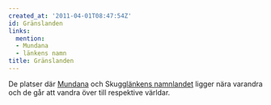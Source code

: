 ```yaml
---
created_at: '2011-04-01T08:47:54Z'
id: Gränslanden
links:
  mention:
  - Mundana
  - länkens namn
title: Gränslanden
---
```


De platser där [Mundana] och Skugg[länkens namnlandet] ligger nära varandra och de går att vandra
över till respektive världar.

  [Mundana]: Mundana
  [länkens namnlandet]: länkens_namn